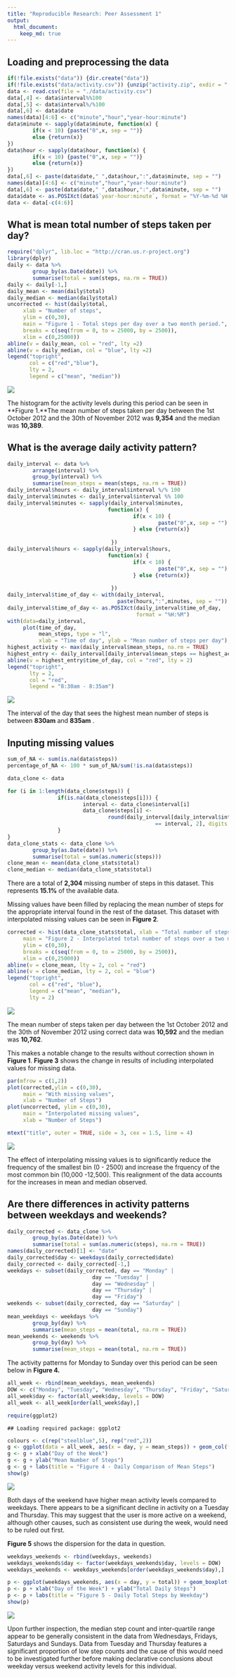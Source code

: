 ```yaml
---
title: "Reproducible Research: Peer Assessment 1"
output: 
  html_document:
    keep_md: true
---
```


## Loading and preprocessing the data

```r
if(!file.exists("data")) {dir.create("data")}
if(!file.exists("data/activity.csv")) {unzip("activity.zip", exdir = "./data")}
data <- read.csv(file = "./data/activity.csv")
data[,4] <- data$interval%%100
data[,5] <- data$interval%/%100
data[,6] <- data$date
names(data)[4:6] <- c("minute","hour","year-hour:minute")
data$minute <- sapply(data$minute, function(x) {
        if(x < 10) {paste("0",x, sep = "")}
        else {return(x)}
})
data$hour <- sapply(data$hour, function(x) {
        if(x < 10) {paste("0",x, sep = "")}
        else {return(x)}
})
data[,6] <- paste(data$date," ",data$hour,":",data$minute, sep = "")
names(data)[4:6] <- c("minute","hour","year-hour:minute")
data[,6] <- paste(data$date," ",data$hour,":",data$minute, sep = "")
data$date <- as.POSIXct(data$`year-hour:minute`, format = "%Y-%m-%d %H:%M")
data <- data[-c(4:6)]
```

## What is mean total number of steps taken per day?

```r
require("dplyr", lib.loc = "http://cran.us.r-project.org")
library(dplyr)
daily <- data %>%
        group_by(as.Date(date)) %>%
        summarise(total = sum(steps, na.rm = TRUE))
daily <- daily[-1,]
daily_mean <- mean(daily$total)
daily_median <- median(daily$total)
uncorrected <- hist(daily$total, 
     xlab = "Number of steps", 
     ylim = c(0,30), 
     main = "Figure 1 - Total steps per day over a two month period.", 
     breaks = c(seq(from = 0, to = 25000, by = 2500)), 
     xlim = c(0,25000))
abline(v = daily_mean, col = "red", lty =2)
abline(v = daily_median, col = "blue", lty =2)
legend("topright", 
       col = c("red","blue"), 
       lty = 2, 
       legend = c("mean", "median"))
```

![](PA1_template_files/figure-html/unnamed-chunk-2-1.png)<!-- -->

The histogram for the activity levels during this period can be seen in **Figure 1.**The mean number of steps taken per day between the 1st October 2012 and the 30th
of November 2012 was **9,354** and the median was **10,389**.

## What is the average daily activity pattern?


```r
daily_interval <- data %>%
        arrange(interval) %>% 
        group_by(interval) %>%
        summarise(mean_steps = mean(steps, na.rm = TRUE))
daily_interval$hours <- daily_interval$interval %/% 100
daily_interval$minutes <- daily_interval$interval %% 100
daily_interval$minutes <- sapply(daily_interval$minutes,
                                function(x) {
                                        if(x < 10) {
                                                paste("0",x, sep = "")
                                        } else {return(x)}
                                         
                                 })
daily_interval$hours <- sapply(daily_interval$hours,
                                function(x) {
                                        if(x < 10) {
                                                paste("0",x, sep = "")
                                        } else {return(x)}
                                         
                                 })
daily_interval$time_of_day <- with(daily_interval, 
                                   paste(hours,":",minutes, sep = ""))
daily_interval$time_of_day <- as.POSIXct(daily_interval$time_of_day,
                                         format = "%H:%M")
with(data=daily_interval, 
     plot(time_of_day, 
          mean_steps, type = "l", 
          xlab = "Time of day", ylab = "Mean number of steps per day"),             xlim = c(0,24:00))
highest_activity <- max(daily_interval$mean_steps, na.rm = TRUE)
highest_entry <- daily_interval[daily_interval$mean_steps == highest_activity,]
abline(v = highest_entry$time_of_day, col = "red", lty = 2)
legend("topright", 
       lty = 2, 
       col = "red", 
       legend = "8:30am - 8:35am")
```

![](PA1_template_files/figure-html/unnamed-chunk-3-1.png)<!-- -->

The interval of the day that sees the highest mean number of steps is between  **830am** and **835am** .

## Inputing missing values


```r
sum_of_NA <- sum(is.na(data$steps))
percentage_of_NA <- 100 * sum_of_NA/sum(!is.na(data$steps))

data_clone <- data

for (i in 1:length(data_clone$steps)) {
                if(is.na(data_clone$steps[i])) {
                        interval <- data_clone$interval[i]
                        data_clone$steps[i] <- 
                                round(daily_interval[daily_interval$interval 
                                               == interval, 2], digits = 0)
                }
}
data_clone_stats <- data_clone %>%
        group_by(as.Date(date)) %>%
        summarise(total = sum(as.numeric(steps)))
clone_mean <- mean(data_clone_stats$total)
clone_median <- median(data_clone_stats$total)
```

There are a total of **2,304** missing number of steps in this dataset. This represents **15.1%** of the available data. 

Missing values have been filled by replacing the mean number of steps for the appropriate interval found in the rest of the dataset. This dataset with interpolated missing values can be seen in **Figure 2**.


```r
corrected <- hist(data_clone_stats$total, xlab = "Total number of steps", 
     main = "Figure 2 - Interpolated total number of steps over a two month period", 
     ylim = c(0,30), 
     breaks = c(seq(from = 0, to = 25000, by = 2500)), 
     xlim = c(0,25000))
abline(v = clone_mean, lty = 2, col = "red")
abline(v = clone_median, lty = 2, col = "blue")
legend("topright", 
       col = c("red", "blue"), 
       legend = c("mean", "median"),
       lty = 2)
```

![](PA1_template_files/figure-html/unnamed-chunk-5-1.png)<!-- -->

The mean number of steps taken per day between the 1st October 2012 and the 30th
of November 2012 using correct data was **10,592** and the median was **10,762**. 

This makes a notable change to the results without correction shown in **Figure 1**. **Figure 3** shows the change in results of including interpolated values for missing data.


```r
par(mfrow = c(1,2))
plot(corrected,ylim = c(0,30), 
     main = "With missing values", 
     xlab = "Number of Steps")
plot(uncorrected, ylim = c(0,30), 
     main = "Interpolated missing values",
     xlab = "Number of Steps")

mtext("title", outer = TRUE, side = 3, cex = 1.5, line = 4)
```

![](PA1_template_files/figure-html/unnamed-chunk-6-1.png)<!-- -->

The effect of interpolating missing values is to significantly reduce the frequency of the smallest bin (0 - 2500) and increase the frquency of the most common bin (10,000 -12,500). This realignment of the data accounts for the increases in mean and median observed.

## Are there differences in activity patterns between weekdays and weekends?


```r
daily_corrected <- data_clone %>%
        group_by(as.Date(date)) %>%
        summarise(total = sum(as.numeric(steps), na.rm = TRUE))
names(daily_corrected)[1] <- "date"
daily_corrected$day <- weekdays(daily_corrected$date)
daily_corrected <- daily_corrected[-1,]
weekdays <- subset(daily_corrected, day == "Monday" |
                           day == "Tuesday" |
                           day == "Wednesday" |
                           day == "Thursday" |
                           day == "Friday")
weekends <- subset(daily_corrected, day == "Saturday" |
                           day == "Sunday")
mean_weekdays <- weekdays %>%
        group_by(day) %>%
        summarise(mean_steps = mean(total, na.rm = TRUE))
mean_weekends <- weekends %>%
        group_by(day) %>%
        summarise(mean_steps = mean(total, na.rm = TRUE))
```

The activity patterns for Monday to Sunday over this period can be seen below in **Figure 4.**


```r
all_week <- rbind(mean_weekdays, mean_weekends)
DOW <- c("Monday", "Tuesday", "Wednesday", "Thursday", "Friday", "Saturday", "Sunday")
all_week$day <- factor(all_week$day, levels = DOW)
all_week <- all_week[order(all_week$day),]

require(ggplot2)
```

```
## Loading required package: ggplot2
```

```r
colours <- c(rep("steelblue",5), rep("red",2))
g <- ggplot(data = all_week, aes(x = day, y = mean_steps)) + geom_col(fill = colours)
g <- g + xlab("Day of the Week")
g <- g + ylab("Mean Number of Steps")
g <- g + labs(title = "Figure 4 - Daily Comparison of Mean Steps")
show(g)
```

![](PA1_template_files/figure-html/unnamed-chunk-8-1.png)<!-- -->

Both days of the weekend have higher mean activity levels compared to weekdays. There appears to be a significant decline in activity on a Tuesday and Thursday.
This may suggest that the user is more active on a weekend, although other causes, such as consistent use during the week, would need to be ruled out first.

**Figure 5** shows the dispersion for the data in question.


```r
weekdays_weekends <- rbind(weekdays, weekends)
weekdays_weekends$day <- factor(weekdays_weekends$day, levels = DOW)
weekdays_weekends <- weekdays_weekends[order(weekdays_weekends$day),]

p <- ggplot(weekdays_weekends, aes(x = day, y = total)) + geom_boxplot()
p <- p + xlab("Day of the Week") + ylab("Total Daily Steps")
p <- p + labs(title = "Figure 5 - Daily Total Steps by Weekday")
show(p)
```

![](PA1_template_files/figure-html/unnamed-chunk-9-1.png)<!-- -->

Upon further inspection, the median step count and inter-quartile range appear to be generally consistent in the data from Wednesdays, Fridays, Saturdays and Sundays. Data from Tuesday and Thursday features a significant proportion of low step counts and the cause of this would need to be investigated further before making declarative conclusions about weekday versus weekend activity levels for this individual.
